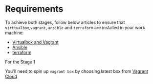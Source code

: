 # Requirements

To achieve both stages, follow below articles to ensure that `virttualbox`,`vagrant`, `ansible` and `terraform` are installed in your work machine:

- [Virtualbox and Vagrant](https://medium.com/@kadimasam/set-up-virtualbox-and-vagrant-on-ubuntu-22-04-9ac6b9ace94c)
- [Ansible](https://medium.com/@kadimasam/install-ansible-on-ubuntu-22-04-f5152edcbdce)
- [terraform](https://developer.hashicorp.com/terraform/install)

For the Stage 1

You'll need to spin up `vagrant box` by choosing latest box from [Vagrant Cloud](https://app.vagrantup.com/boxes/search)
